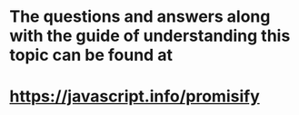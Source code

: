 # The questions and answers along with the guide of understanding this topic can be found at

# https://javascript.info/promisify
